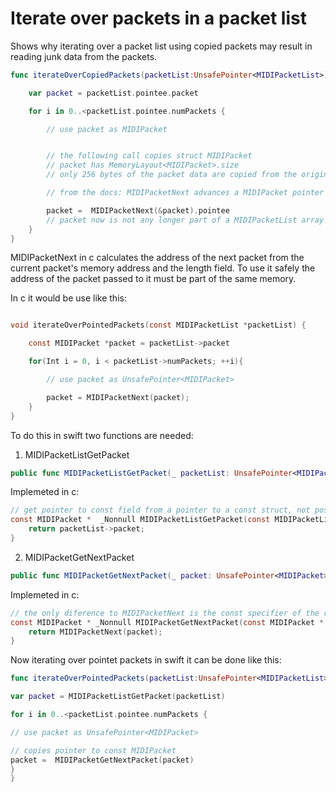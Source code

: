#  Iterate over packets in a packet list

Shows why iterating over a packet list using copied packets may result in reading junk data from the packets.

```swift
func iterateOverCopiedPackets(packetList:UnsafePointer<MIDIPacketList>){

    var packet = packetList.pointee.packet

    for i in 0..<packetList.pointee.numPackets {

        // use packet as MIDIPacket


        // the following call copies struct MIDIPacket
        // packet has MemoryLayout<MIDIPacket>.size
        // only 256 bytes of the packet data are copied from the original packetlist

        // from the docs: MIDIPacketNext advances a MIDIPacket pointer to the MIDIPacket that immediately follows a given packet in memory, for packets that are part of a MIDIPacketList array.

        packet =  MIDIPacketNext(&packet).pointee
        // packet now is not any longer part of a MIDIPacketList array
    }
}
```
MIDIPacketNext in c calculates the address of the next packet from the current packet's memory address and the length field.
To use it safely the address of the packet passed to it must be part of the same memory.

In c it would be use like this:

```c

void iterateOverPointedPackets(const MIDIPacketList *packetList) {

    const MIDIPacket *packet = packetList->packet

    for(Int i = 0, i < packetList->numPackets; ++i){

        // use packet as UnsafePointer<MIDIPacket>

        packet = MIDIPacketNext(packet);
    }
}
```
To do this in swift two functions are needed:
1. MIDIPacketListGetPacket
```swift
public func MIDIPacketListGetPacket(_ packetList: UnsafePointer<MIDIPacketList>) -> UnsafePointer<MIDIPacket>
```
Implemeted in c:
```c
// get pointer to const field from a pointer to a const struct, not possible in swift
const MIDIPacket *  _Nonnull MIDIPacketListGetPacket(const MIDIPacketList *  _Nonnull packetList) {
    return packetList->packet;
}
```
2. MIDIPacketGetNextPacket
```swift
public func MIDIPacketGetNextPacket(_ packet: UnsafePointer<MIDIPacket>) -> UnsafePointer<MIDIPacket>
```
Implemeted in c:
```c
// the only diference to MIDIPacketNext is the const specifier of the result
const MIDIPacket * _Nonnull MIDIPacketGetNextPacket(const MIDIPacket * _Nonnull packet) {
    return MIDIPacketNext(packet);
}
```
Now iterating over pointet packets in swift it can be done like this:

```swift
func iterateOverPointedPackets(packetList:UnsafePointer<MIDIPacketList>){

var packet = MIDIPacketListGetPacket(packetList)

for i in 0..<packetList.pointee.numPackets {

// use packet as UnsafePointer<MIDIPacket>

// copies pointer to const MIDIPacket
packet =  MIDIPacketGetNextPacket(packet)
}
}
```
